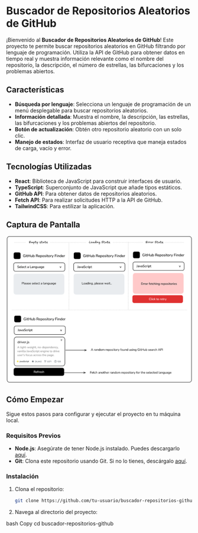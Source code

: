 # Buscador de Repositorios Aleatorios de GitHub

¡Bienvenido al **Buscador de Repositorios Aleatorios de GitHub**! Este proyecto te permite buscar repositorios aleatorios en GitHub filtrando por lenguaje de programación. Utiliza la API de GitHub para obtener datos en tiempo real y muestra información relevante como el nombre del repositorio, la descripción, el número de estrellas, las bifurcaciones y los problemas abiertos.

## Características

- **Búsqueda por lenguaje**: Selecciona un lenguaje de programación de un menú desplegable para buscar repositorios aleatorios.
- **Información detallada**: Muestra el nombre, la descripción, las estrellas, las bifurcaciones y los problemas abiertos del repositorio.
- **Botón de actualización**: Obtén otro repositorio aleatorio con un solo clic.
- **Manejo de estados**: Interfaz de usuario receptiva que maneja estados de carga, vacío y error.

## Tecnologías Utilizadas

- **React**: Biblioteca de JavaScript para construir interfaces de usuario.
- **TypeScript**: Superconjunto de JavaScript que añade tipos estáticos.
- **GitHub API**: Para obtener datos de repositorios aleatorios.
- **Fetch API**: Para realizar solicitudes HTTP a la API de GitHub.
- **TailwindCSS**: Para estilizar la aplicación.

## Captura de Pantalla

![Buscador de Repositorios Aleatorios de GitHub](image.png)

## Cómo Empezar

Sigue estos pasos para configurar y ejecutar el proyecto en tu máquina local.

### Requisitos Previos

- **Node.js**: Asegúrate de tener Node.js instalado. Puedes descargarlo [aquí](https://nodejs.org/).
- **Git**: Clona este repositorio usando Git. Si no lo tienes, descárgalo [aquí](https://git-scm.com/).

### Instalación

1. Clona el repositorio:

   ```bash
   git clone https://github.com/tu-usuario/buscador-repositorios-github.git

   ```

2. Navega al directorio del proyecto:

bash
Copy
cd buscador-repositorios-github
